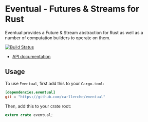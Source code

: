 # Eventual - Futures & Streams for Rust

Eventual provides a Future & Stream abstraction for Rust as well as a
number of computation builders to operate on them.

[![Build Status](https://travis-ci.org/carllerche/eventual.svg?branch=master)](https://travis-ci.org/carllerche/eventual)

- [API documentation](http://carllerche.github.io/eventual/eventual/index.html)

## Usage

To use `Eventual`, first add this to your `Cargo.toml`:

```toml
[dependencies.eventual]
git = "https://github.com/carllerche/eventual"
```

Then, add this to your crate root:

```rust
extern crate eventual;
```

